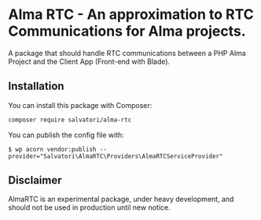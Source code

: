 # Alma RTC - An approximation to RTC Communications for Alma projects. 

A package that should handle RTC communications between a PHP Alma Project and the Client App (Front-end with Blade).

## Installation

You can install this package with Composer:

```bash
composer require salvatori/alma-rtc
```

You can publish the config file with:

```shell
$ wp acorn vendor:publish --provider="Salvatori\AlmaRTC\Providers\AlmaRTCServiceProvider"
```
## Disclaimer

AlmaRTC is an experimental package, under heavy development, and should not be used in production until new notice. 